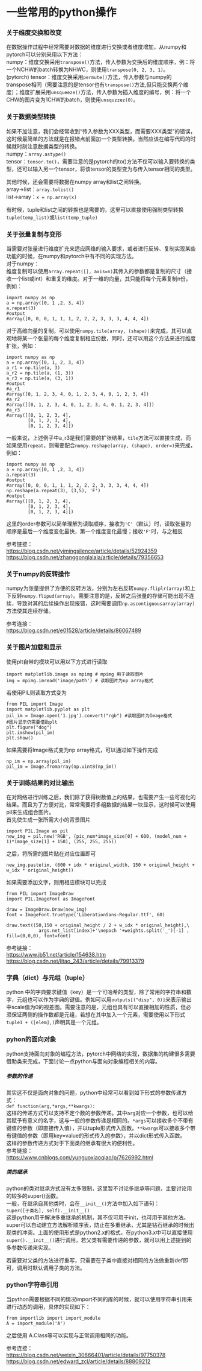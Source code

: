 一些常用的python操作
===
### 关于维度交换和改变
在数据操作过程中经常需要对数据的维度进行交换或者维度增加，从numpy和pytorch可以分别采用以下方法：<br>
numpy：维度交换采用`transpose()`方法，传入参数为交换后的维度顺序，例：将一个NCHW的batch转换为NHWC，则使用`transpose(0, 2, 3, 1)`。<br>
(pytorch) tensor：维度交换采用`permute()`方法，传入参数与numpy的transpose相同（需要注意的是tensor也有`transpose()`方法,但只能交换两个维度）；维度扩展采用`unsqueeze()`方法，传入参数为插入维度的编号，例：将一个CHW的图片变为1CHW的batch，则使用`unsquzzez(0)`。

### 关于数据类型转换
如果不加注意，我们会经常收到“传入参数为XXX类型，而需要XXX类型”的错误，这时候最简单的方法就是在报错点前面加一个类型转换。当然应该在编写代码的时候就时刻注意数据类型的转换。<br>
numpy：`array.astype()`<br>
tensor：`tensor.to()`，需要注意的是pytorch的to()方法不仅可以输入要转换的类型，还可以输入另一个tensor，将该tensor的类型变为与传入tensor相同的类型。

其他时候，还会需要将数据在numpy array和list之间转换。<br>
array->list：`array.tolist()`<br>
list->array：`x = np.array(x)`<br>

有时候，tuple和list之间的转换也是需要的，这里可以直接使用强制类型转换`tuple(temp_list)`或`list(temp_tuple)`

### 关于张量复制与变形
当需要对张量进行维度扩充来适应网络的输入要求，或者进行反转、复制实现某些功能的时候，在numpy和pytorch中有不同的实现方法。<br>
对于numpy：<br>
维度复制可以使用`array.repeat([], axis=n)`其传入的参数都是复制的尺寸（接收一个list或int）和重复的维度。对于一维的向量，其只能将每个元素复制n份，例如：<br>
```
import numpy as np
a = np.array([0, 1 ,2, 3, 4])
a.repeat(3)
#output
#array([0, 0, 0, 1, 1, 1, 2, 2, 2, 3, 3, 3, 4, 4, 4])
```
对于高维向量的复制，可以使用`numpy.tile(array, (shape))`来完成，其可以直观地将某一个张量的每个维度复制相应份数，同时，还可以用这个方法来进行维度扩张，例如：<br>
```
import numpy as np
a = np.array([0, 1, 2, 3, 4])
a_r1 = np.tile(a, 3)
a_r2 = np.tile(a, (1, 3))
a_r3 = np.tile(a, (3, 1))
#output
#a_r1
#array([0, 1, 2, 3, 4, 0, 1, 2, 3, 4, 0, 1, 2, 3, 4])
#a_r2
#array([[0, 1, 2, 3, 4, 0, 1, 2, 3, 4, 0, 1, 2, 3, 4]])
#a_r3
#array([[0, 1, 2, 3, 4],
        [0, 1, 2, 3, 4],
        [0, 1, 2, 3, 4]])
```
一般来说，上述例子中a_r3是我们需要的扩张结果，`tile`方法可以直接生成，而如果使用`repeat`，则需要配合`numpy.reshape(array, (shape), order=)`来完成，例如：<br>
```
import numpy as np
a = np.array([0, 1 ,2, 3, 4])
a.repeat(3)
#output
#array([0, 0, 0, 1, 1, 1, 2, 2, 2, 3, 3, 3, 4, 4, 4])
np.reshape(a.repeat(3), (3,5), 'F')
#output
#array([[0, 1, 2, 3, 4],
        [0, 1, 2, 3, 4],
        [0, 1, 2, 3, 4]])
```
这里的order参数可以简单理解为读取顺序，接收为`'C'`（默认）时，读取张量的顺序是最后一个维度变化最快，第一个维度变化最慢；接收`'F'`时，与之相反

参考链接：<br>
https://blog.csdn.net/yimingsilence/article/details/52924359<br>
https://blog.csdn.net/zhanggonglalala/article/details/79356653

### 关于numpy的反转操作
numpy为张量提供了方便的反转方法，分别为左右反转`numpy.fliplr(array)`和上下反转`numpy.flipud(array)`。需要注意的是，反转之后张量的存储可能出现不连续，导致对其的后续操作出现报错，这时需要调用`np.ascontiguousarray(array)`方法使其连续存储。

参考连接：<br>
https://blog.csdn.net/e01528/article/details/86067489

### 关于图片加载和显示
使用plt自带的模块可以用以下方式进行读取
```
import matplotlib.image as mpimg # mpimg 用于读取图片
img = mpimg.imread('image/path') # 读取图片为np array格式
```
若使用PIL则读取方式变为
```
from PIL import Image
import matplotlib.pyplot as plt
pil_im = Image.open('1.jpg').convert("rgb") #读取图片为Image格式
#图片显示仍需要借助plt
plt.figure("dog")
plt.imshow(pil_im)
plt.show()
```
如果需要将Image格式变为np array格式，可以通过如下操作完成
```
np_im = np.array(pil_im)
pil_im = Image.fromarray(np.uint8(np_im))
```

### 关于训练结果的对比输出
在对网络进行训练之后，我们除了获得树数值上的结果，也需要产生一些可视化的结果。而且为了方便对比，常常需要将多组数据的结果一块显示，这时候可以使用pil来生成组合图片。<br>
首先使生成一张所需大小的背景图片
```
import PIL.Image as pil
new_img = pil.new('RGB', (pic_num*image_size[0] + 600, (model_num + 1)*image_size[1] + 150), (255, 255, 255))
```
之后，将所需的图片贴在对应位置即可
```
new_img.paste(im, (600 + idx * original_width, 150 + original_height + w_idx * original_height))
```
如果需要添加文字，则用相应模块可以完成
```
from PIL import ImageDraw
import PIL.ImageFont as ImageFont

draw = ImageDraw.Draw(new_img) 
font = ImageFont.truetype('LiberationSans-Regular.ttf', 60)

draw.text((50,150 + original_height / 2 + w_idx * original_height),\
            args.net_list[index]+'\nepoch '+weights.split('_')[-1] , fill=(0,0,0), font=font)
```

参考链接：<br>
https://www.jb51.net/article/154638.htm<br>
https://blog.csdn.net/litao_243/article/details/79913379

### 字典（dict）与元组（tuple）
python 中的字典要求键值（key）是一个可哈希的类型，除了常用的字符串和数字，元组也可以作为字典的键值。例如可以用`outputs[("disp", 0)]`来表示输出中scale值为0的视差图。需要注意的是，元组也具有可以直接相加的性质，但必须保证两侧的操作数都是元组，若想在其中加入一个元素，需要使用以下形式`tuple1 + ([elem],)`声明其是一个元组。

### pyhon的面向对象
python支持面向对象的编程方法，pytorch中网络的实现，数据集的构建很多需要借助类来完成，下面讨论一点python与面向对象编程相关的内容。  
##### 参数的传递
其实这不仅是面向对象的问题，python中经常可以看到如下形式的参数传递方式：<br>
`def function(arg,*args,**kwargs):`<br>
这样的传递方式可以支持不定个数的参数传递。其中`arg`对应一个参数，也可以给其赋予有意义的名字，这与一般的参数传递是相同的。`*args`可以接收多个不带有键值的参数（即直接传入值），并以tuple形式传入函数。`**kwargs`可以接收多个带有键值的参数（即用key=value的形式传入的参数），并以dict形式传入函数。<br>
这样的参数传递方式对于下面类的继承有很大的便利性。<br>
参考链接：<br>
https://www.cnblogs.com/yunguoxiaoqiao/p/7626992.html

##### 类的继承
python的类对继承方式没有太多限制，这里暂不讨论多继承等问题，主要讨论用的较多的super()函数。<br>
一般，在继承自其他类时，会在`__init__()`方法中加入如下语句：<br>
`super([子类名], self).__init__()`<br>
这是python用于解决多重继承的机制，其不仅可用于init，也可用于其他方法。super可以自动建立方法解析顺序表，防止在多重继承，尤其是钻石继承的时候出现类的冲突。上面的使用形式是python2.x的格式，在python3.x中可以直接使用`super().__init__()`进行调用，若父类有需要传递的参数，就可以用上述提到的多参数传递来实现。

若需要对父类的方法进行重写，只需要在子类中直接对相同的方法做重新def即可，调用时默认调用子类的方法。

### python字符串引用
当python需要根据不同的情况import不同的库的时候，就可以使用字符串引用来进行动态的调用，具体的实现如下：<br>
```
from importlib import import_module
A = import_module('A')
```
之后使用 A.Class等可以实现与正常调用相同的功能。

参考连接：<br>
https://blog.csdn.net/weixin_30666401/article/details/97750378<br>
https://blog.csdn.net/edward_zcl/article/details/88809212